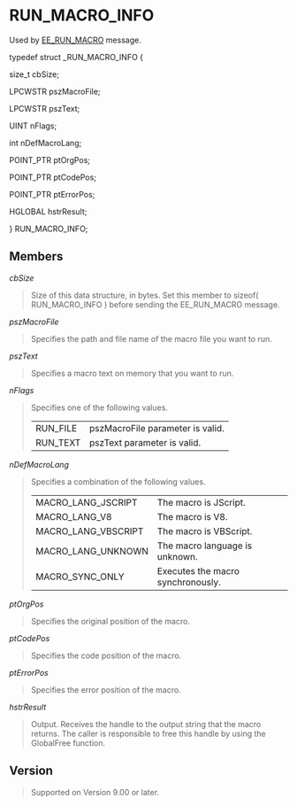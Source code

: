 # RUN\_MACRO\_INFO

Used by [EE\_RUN\_MACRO](../message/ee_run_macro) message.

typedef struct \_RUN\_MACRO\_INFO {

size\_t cbSize;

LPCWSTR pszMacroFile;

LPCWSTR pszText;

UINT nFlags;

int nDefMacroLang;

POINT\_PTR ptOrgPos;

POINT\_PTR ptCodePos;

POINT\_PTR ptErrorPos;

HGLOBAL hstrResult;

} RUN\_MACRO\_INFO;

## Members

_cbSize_

> Size of this data structure, in bytes. Set this member to sizeof( RUN\_MACRO\_INFO ) before sending the EE\_RUN\_MACRO message.

_pszMacroFile_

> Specifies the path and file name of the macro file you want to run.

_pszText_

> Specifies a macro text on memory that you want to run.

_nFlags_

> Specifies one of the following values.
>
> |     |     |
> | --- | --- |
> | RUN\_FILE | pszMacroFile parameter is valid. |
> | RUN\_TEXT | pszText parameter is valid. |

_nDefMacroLang_

> Specifies a combination of the following values.
>
> |     |     |
> | --- | --- |
> | MACRO\_LANG\_JSCRIPT | The macro is JScript. |
> | MACRO\_LANG\_V8 | The macro is V8. |
> | MACRO\_LANG\_VBSCRIPT | The macro is VBScript. |
> | MACRO\_LANG\_UNKNOWN | The macro language is unknown. |
> | MACRO\_SYNC\_ONLY | Executes the macro synchronously. |

_ptOrgPos_

> Specifies the original position of the macro.

_ptCodePos_

> Specifies the code position of the macro.

_ptErrorPos_

> Specifies the error position of the macro.

_hstrResult_

> Output. Receives the handle to the output string that the macro returns. The caller is responsible to free this handle by using the GlobalFree function.

## Version

> Supported on Version 9.00 or later.
